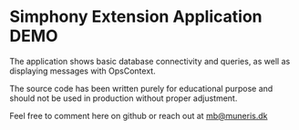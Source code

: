 # Simphony Extension Application DEMO

The application shows basic database connectivity and queries, as well as displaying messages with OpsContext.

The source code has been written purely for educational purpose and should not be used in production without proper adjustment.

Feel free to comment here on github or reach out at mb@muneris.dk
